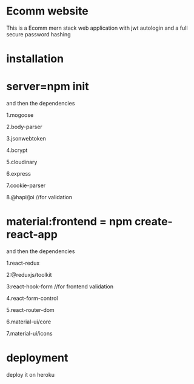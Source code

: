 
# Ecomm website
This is a Ecomm mern stack web application with jwt autologin and a full secure password hashing 
# installation
 # server=npm init 

and then the dependencies

1.mogoose 

2.body-parser

3.jsonwebtoken

4.bcrypt

5.cloudinary

6.express

7.cookie-parser

8.@hapi/joi   //for validation


  # material:frontend = npm create-react-app


and then the dependencies

1.react-redux

2:@reduxjs/toolkit 

3:react-hook-form   //for frontend validation

4.react-form-control

5.react-router-dom

6.material-ui/core

7.material-ui/icons


# deployment 

deploy it on heroku

